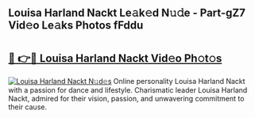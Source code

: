 ## Louisa Harland Nackt Le𝚊k𝚎d N𝚞𝚍e - Part-gZ7 Vid𝚎o Le𝚊ks Photos fFddu

# <h2><a href="http://fb3edj.evod.top/?m=Louisa+Harland+Nackt">🔗 👉🔴 Louisa Harland Nackt Vid𝚎o Ph𝚘t𝚘s</a></h2>

[![Louisa Harland Nackt N𝚞d𝚎s](https://i.imgur.com/8V9OHl7.gif)](http://fb3edj.evod.top/?m=Louisa+Harland+Nackt)
Online personality Louisa Harland Nackt with a passion for dance and lifestyle. Charismatic leader Louisa Harland Nackt, admired for their vision, passion, and unwavering commitment to their cause. 
